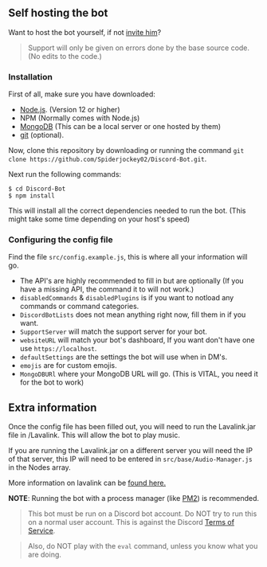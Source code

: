 ## Self hosting the bot
Want to host the bot yourself, if not [invite him](https://discord.com/oauth2/authorize?response_type=code&client_id=647203942903840779&permissions=8&scope=bot)?

>Support will only be given on errors done by the base source code. (No edits to the code.)
### Installation

First of all, make sure you have downloaded:
 * [Node.js](https://nodejs.org/en/). (Version 12 or higher)
 * NPM (Normally comes with Node.js)
 * [MongoDB](https://www.mongodb.com/) (This can be a local server or one hosted by them)
 * [git](https://git-scm.com/) (optional).

Now, clone this repository by
downloading or running the command `git clone https://github.com/Spiderjockey02/Discord-Bot.git`.

Next run the following commands:
```
$ cd Discord-Bot
$ npm install
```
This will install all the correct dependencies needed to run the bot. (This might take some time depending on your host's speed)


### Configuring the config file

Find the file `src/config.example.js`, this is where all your information will go.
* The API's are highly recommended to fill in but are optionally (If you have a missing API, the command it  to will not work.)
* `disabledCommands` & `disabledPlugins` is if you want to notload any commands or command categories.
* `DiscordBotLists` does not mean anything right now, fill them in if you want.
* `SupportServer` will match the support server for your bot.
* `websiteURL` will match your bot's dashboard, If you want don't have one use `https://localhost`.
* `defaultSettings` are the settings the bot will use when in DM's.
* `emojis` are for custom emojis.
* `MongoDBURl` where your MongoDB URL will go. (This is VITAL, you need it for the bot to work)


## Extra information
Once the config file has been filled out, you will need to run the Lavalink.jar file in /Lavalink. This will allow the bot to play music.

If you are running the Lavalink.jar on a different server you will need the IP of that server, this IP will need to be entered in `src/base/Audio-Manager.js` in the Nodes array.

More information on lavalink can be [found here.](https://github.com/Frederikam/Lavalink)


**NOTE**: Running the bot with a process manager (like [PM2](https://discordjs.guide/improving-dev-environment/pm2.html)) is recommended.

>This bot must be run on a Discord bot account. Do NOT try to run this on a normal user account. This is against the Discord [Terms of Service](https://discord.com/terms).

>Also, do NOT play with the `eval` command, unless you know what you are doing.
